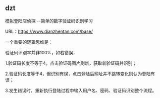 ## dzt
模拟登陆店侦探
--简单的数字验证码识别学习

URL：https://www.dianzhentan.com/base/


一个重要的逻辑思维是：

验证码识别率并非100%，如若错误，

1.验证码长度不等于4，点击验证码图片刷新，获取新验证码并识别；

2.验证码长度等于4，但识别有误，点击登陆后网址并不跳转变化则认为登陆有误；

3.发生错误时，重新执行登陆过程中输入用户名、密码、验证码识别整个流程。
